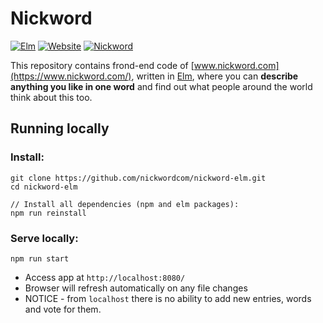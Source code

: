 # Nickword

[![Elm](https://img.shields.io/badge/elm-v0.18.0-blue.svg)](http://elm-lang.org/)
[![Website](https://img.shields.io/website/https/www.nickword.com.svg?label=nickword.com)](https://www.nickword.com/)
[![Nickword](https://www.nickword.com/badge/e22.svg)](https://www.nickword.com/e/nickword/e22/)

This repository contains frond-end code of [www.nickword.com](https://www.nickword.com/), written in [Elm](http://elm-lang.org/), where you can **describe anything you like in one word** and find out what people around the world think about this too.

## Running locally

### Install:
```
git clone https://github.com/nickwordcom/nickword-elm.git
cd nickword-elm

// Install all dependencies (npm and elm packages):
npm run reinstall
```

### Serve locally:
```
npm run start
```
- Access app at `http://localhost:8080/`
- Browser will refresh automatically on any file changes
- NOTICE - from `localhost` there is no ability to add new entries, words and vote for them.
